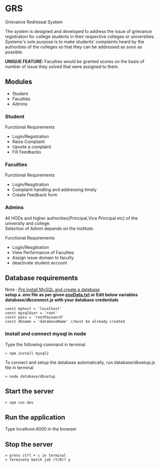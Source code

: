 # GRS
Grievance Redressal System

The system is designed and developed to address the issue of grievance registration for college students in their respective colleges or universities.<br>
Systems's sole purpose is to make students' complaints heard by the authorities of the colleges so that they can be addressed as soon as possible.<br>

<b> UNIQUE FEATURE: </b> Faculties would be granted scores on the basis of number of issue they solved that were assigned to them.

## Modules
- Student
- Faculties
- Admins 

### Student
Functional Requirements 
- Login/Registration
- Raise Complaint
- Upvote a complaint
- Fill Feedbacks

### Faculties
Functional Requirements
- Login/Resgitration
- Complaint handling and addressing timely
- Create Feedback form

### Admins
All HODs and higher authorities(Principal,Vice Principal etc) of the university and college.<br>
Selection of Admin depends on the institute. 
<br>

Functional Requirements
- Login/Resgitration
- View Performance of Faculties
- Assign issue domain to faculty
- deactivate student account


## Database requirements
Note : <u>Pre install MySQL and create a database</u> <br>
<b>  setup a .env file as per given [envData.txt](https://github.com/Pooja-Lohar25/GRS/blob/main/envData.txt) or Edit below variables database/dbconnect.js with your database credentials </b>

```node
const myhost = 'localhost'
const mysqlUser = 'root'
const pass = 'rootPassword'
const dbname = 'databaseName' //must be already created

```

### Install and connect mysql in node
  Type the following command in terminal
  ```
  > npm install mysql2
  ```
  To connect and setup the database automatically, run database/dbsetup.js file in terminal <br>
  ```
  > node database/dbsetup
  ```
  
  
## Start the server
  ```
  > npm run dev
  ```
## Run the application
  Type localhost:4000 in the browser
  
## Stop the server
  ```
  > press ctrl + c in terminal
  > Terminate batch job (Y/N)? y
  ```
